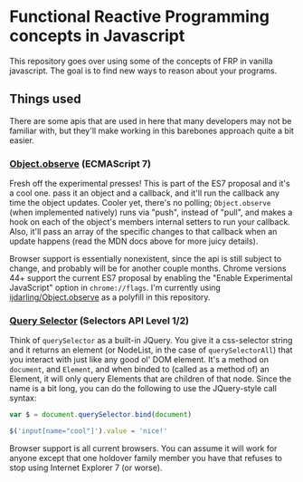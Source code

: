 # Functional Reactive Programming concepts in Javascript

This repository goes over using some of the concepts of FRP in vanilla 
javascript. The goal is to find new ways to reason about your programs.

## Things used

There are some apis that are used in here that many developers may not be
familiar with, but they'll make working in this barebones approach quite a bit
easier.

### [Object.observe][] (ECMAScript 7)

Fresh off the experimental presses! This is part of the ES7 proposal and it's 
a cool one. pass it an object and a callback, and it'll run the callback
any time the object updates. Cooler yet, there's no polling; `Object.observe`
(when implemented natively) runs via "push", instead of "pull", and makes a
hook on each of the object's members internal setters to run your callback.
Also, it'll pass an array of the specific changes to that callback when an 
update happens (read the MDN docs above for more juicy details).

Browser support is essentially nonexistent, since the api is still subject
to change, and probably will be for another couple months. Chrome versions 44+
support the current ES7 proposal by enabling the "Enable Experimental 
JavaScript" option in `chrome://flags`. I'm currently using 
[ijdarling/Object.observe][] as a polyfill in this repository.

### [Query Selector][] (Selectors API Level 1/2)

Think of `querySelector` as a built-in JQuery. You give it a css-selector
string and it returns an element (or NodeList, in the case of 
`querySelectorAll`) that you interact with just like any good ol' DOM
element. It's a method on `document`, and `Element`, and when binded to
(called as a method of) an Element, it will only query Elements that are
children of that node. Since the name is a bit long, you can do the following
to use the JQuery-style call syntax:

```js
var $ = document.querySelector.bind(document)

$('input[name="cool"]').value = 'nice!'
```

Browser support is all current browsers. You can assume it will work for anyone
except that one holdover family member you have that refuses to stop using
Internet Explorer 7 (or worse).

[Object.observe]: https://developer.mozilla.org/en-US/docs/Web/JavaScript/Reference/Global_Objects/Object/observe
[Query Selector]: https://developer.mozilla.org/en-US/docs/Web/API/Document/querySelector
[Arrow Functions]: https://developer.mozilla.org/en-US/docs/Web/JavaScript/Reference/Functions/Arrow_functions

[ijdarling/Object.observe]: https://github.com/jdarling/Object.observe
[thlorenz/es6ify]:         https://github.com/thlorenz/es6ify
